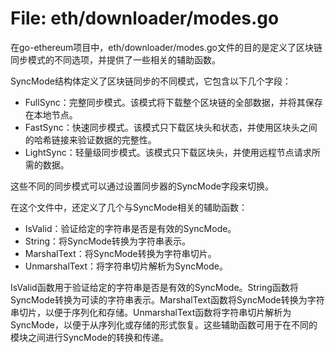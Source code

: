# File: eth/downloader/modes.go

在go-ethereum项目中，eth/downloader/modes.go文件的目的是定义了区块链同步模式的不同选项，并提供了一些相关的辅助函数。

SyncMode结构体定义了区块链同步的不同模式，它包含以下几个字段：
- FullSync：完整同步模式。该模式将下载整个区块链的全部数据，并将其保存在本地节点。
- FastSync：快速同步模式。该模式只下载区块头和状态，并使用区块头之间的哈希链接来验证数据的完整性。
- LightSync：轻量级同步模式。该模式只下载区块头，并使用远程节点请求所需的数据。

这些不同的同步模式可以通过设置同步器的SyncMode字段来切换。

在这个文件中，还定义了几个与SyncMode相关的辅助函数：
- IsValid：验证给定的字符串是否是有效的SyncMode。
- String：将SyncMode转换为字符串表示。
- MarshalText：将SyncMode转换为字符串切片。
- UnmarshalText：将字符串切片解析为SyncMode。

IsValid函数用于验证给定的字符串是否是有效的SyncMode。String函数将SyncMode转换为可读的字符串表示。MarshalText函数将SyncMode转换为字符串切片，以便于序列化和存储。UnmarshalText函数将字符串切片解析为SyncMode，以便于从序列化或存储的形式恢复。这些辅助函数可用于在不同的模块之间进行SyncMode的转换和传递。

